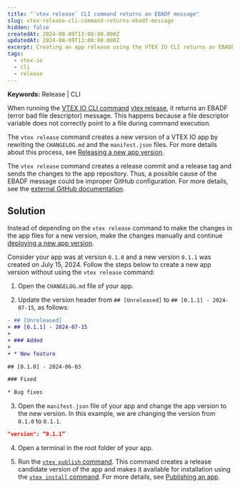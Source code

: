 ```yaml
---
title: "`vtex release` CLI command returns an EBADF message"
slug: vtex-release-cli-command-returns-ebadf-message
hidden: false
createdAt: 2024-08-09T13:00:00.000Z
updatedAt: 2024-08-09T13:00:00.000Z
excerpt: Creating an app release using the VTEX IO CLI returns an EBADF error.
tags:
  - vtex-io
  - cli
  - release
---
```


**Keywords:** Release | CLI

When running the [VTEX IO CLI command](https://developers.vtex.com/docs/guides/vtex-io-documentation-vtex-io-cli-command-reference#release) [vtex release](https://developers.vtex.com/docs/guides/vtex-io-documentation-vtex-io-cli-command-reference#release), it returns an EBADF (error bad file descriptor) message. This happens because a file descriptor variable does not correctly point to a file during command execution.

The `vtex release` command creates a new version of a VTEX IO app by rewriting the `CHANGELOG.md` and the `manifest.json` files. For more details about this process, see [Releasing a new app version](https://developers.vtex.com/docs/guides/vtex-io-documentation-releasing-a-new-app-version).

The `vtex release` command creates a release commit and a release tag and sends the changes to the app repository. Thus, a possible cause of the EBADF message could be improper GitHub configuration. For more details, see the [external GitHub documentation](https://docs.github.com/en/enterprise-cloud@latest/get-started/getting-started-with-git/set-up-git#setting-up-git).

## Solution

Instead of depending on the `vtex release` command to make the changes in the app files for a new version, make the changes manually and continue [deploying a new app version](https://developers.vtex.com/docs/guides/vtex-io-documentation-making-your-new-app-version-publicly-available).

Consider your app was at version `0.1.0` and a new version `0.1.1` was created on July 15, 2024. Follow the steps below to create a new app version without using the `vtex release` command:

1. Open the `CHANGELOG.md` file of your app.

2. Update the version header from `## [Unreleased]` to `## [0.1.1] - 2024-07-15`, as follows:

```diff
- ## [Unreleased]
+ ## [0.1.1] - 2024-07-15
+
+ ### Added
+
+ * New feature

## [0.1.0] - 2024-06-03

### Fixed

* Bug fixes
```

3. Open the `manifest.json` file of your app and change the app version to the new version. In this example, we are changing the version from `0.1.0` to `0.1.1`.

```json
"version": “0.1.1”
```

4. Open a terminal in the root folder of your app.

5. Run the [`vtex publish` command](https://developers.vtex.com/docs/guides/vtex-io-documentation-vtex-io-cli-command-reference#publish). This command creates a release candidate version of the app and makes it available for installation using the [`vtex install` command](https://developers.vtex.com/docs/guides/vtex-io-documentation-vtex-io-cli-command-reference#install). For more details, see [Publishing an app](https://developers.vtex.com/docs/guides/vtex-io-documentation-publishing-an-app).
